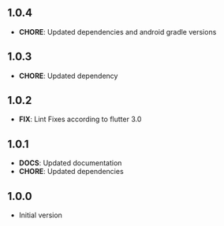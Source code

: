## 1.0.4
- **CHORE**: Updated dependencies and android gradle versions

## 1.0.3
- **CHORE**: Updated dependency

## 1.0.2
- **FIX**: Lint Fixes according to flutter 3.0

## 1.0.1
- **DOCS**: Updated documentation
- **CHORE**: Updated dependencies

## 1.0.0
- Initial version
